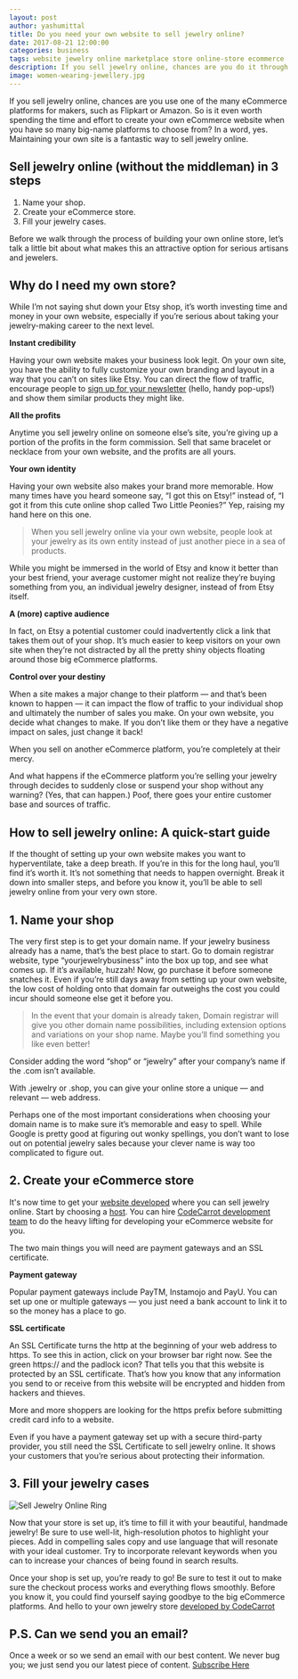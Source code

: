 ```yaml
---
layout: post
author: yashumittal
title: Do you need your own website to sell jewelry online?
date: 2017-08-21 12:00:00
categories: business
tags: website jewelry online marketplace store online-store ecommerce
description: If you sell jewelry online, chances are you do it through a marketplace like Etsy. It may be time to double your exposure — and sales — with your own store.
image: women-wearing-jewellery.jpg
---
```


If you sell jewelry online, chances are you use one of the many eCommerce platforms for makers, such as Flipkart or Amazon. So is it even worth spending the time and effort to create your own eCommerce website when you have so many big-name platforms to choose from? In a word, yes. Maintaining your own site is a fantastic way to sell jewelry online.

## Sell jewelry online (without the middleman) in 3 steps

1. Name your shop.
2. Create your eCommerce store.
3. Fill your jewelry cases.

Before we walk through the process of building your own online store, let’s talk a little bit about what makes this an attractive option for serious artisans and jewelers.

## Why do I need my own store?

While I’m not saying shut down your Etsy shop, it’s worth investing time and money in your own website, especially if you’re serious about taking your jewelry-making career to the next level.

**Instant credibility**

Having your own website makes your business look legit. On your own site, you have the ability to fully customize your own branding and layout in a way that you can’t on sites like Etsy. You can direct the flow of traffic, encourage people to [sign up for your newsletter](/beginners-guide-to-starting-an-email-list/) (hello, handy pop-ups!) and show them similar products they might like.

**All the profits**

Anytime you sell jewelry online on someone else’s site, you’re giving up a portion of the profits in the form commission. Sell that same bracelet or necklace from your own website, and the profits are all yours.

**Your own identity**

Having your own website also makes your brand more memorable. How many times have you heard someone say, “I got this on Etsy!” instead of, “I got it from this cute online shop called Two Little Peonies?” Yep, raising my hand here on this one.

<blockquote>
When you sell jewelry online via your own website, people look at your jewelry as its own entity instead of just another piece in a sea of products.
</blockquote>

While you might be immersed in the world of Etsy and know it better than your best friend, your average customer might not realize they’re buying something from you, an individual jewelry designer, instead of from Etsy itself.

**A (more) captive audience**

In fact, on Etsy a potential customer could inadvertently click a link that takes them out of your shop. It’s much easier to keep visitors on your own site when they’re not distracted by all the pretty shiny objects floating around those big eCommerce platforms.

**Control over your destiny**

When a site makes a major change to their platform — and that’s been known to happen — it can impact the flow of traffic to your individual shop and ultimately the number of sales you make. On your own website, you decide what changes to make. If you don’t like them or they have a negative impact on sales, just change it back!

<div class="callout">
When you sell on another eCommerce platform, you’re completely at their mercy.
</div>

And what happens if the eCommerce platform you’re selling your jewelry through decides to suddenly close or suspend your shop without any warning? (Yes, that can happen.) Poof, there goes your entire customer base and sources of traffic.

## How to sell jewelry online: A quick-start guide

If the thought of setting up your own website makes you want to hyperventilate, take a deep breath. If you’re in this for the long haul, you’ll find it’s worth it. It’s not something that needs to happen overnight. Break it down into smaller steps, and before you know it, you’ll be able to sell jewelry online from your very own store.

## 1. Name your shop

The very first step is to get your domain name. If your jewelry business already has a name, that’s the best place to start. Go to domain registrar website, type “yourjewelrybusiness” into the box up top, and see what comes up. If it’s available, huzzah! Now, go purchase it before someone snatches it. Even if you’re still days away from setting up your own website, the low cost of holding onto that domain far outweighs the cost you could incur should someone else get it before you.

<blockquote>
In the event that your domain is already taken, Domain registrar will give you other domain name possibilities, including extension options and variations on your shop name. Maybe you’ll find something you like even better!
</blockquote>

Consider adding the word “shop” or “jewelry” after your company’s name if the .com isn’t available.

With .jewelry or .shop, you can give your online store a unique — and relevant — web address.

Perhaps one of the most important considerations when choosing your domain name is to make sure it’s memorable and easy to spell. While Google is pretty good at figuring out wonky spellings, you don’t want to lose out on potential jewelry sales because your clever name is way too complicated to figure out.

## 2. Create your eCommerce store

It's now time to get your [website developed](//codecarrot.net/) where you can sell jewelry online. Start by choosing a [host](//codecarrot.net/hosting.html). You can hire [CodeCarrot development team](//codecarrot.net/) to do the heavy lifting for developing your eCommerce website for you.

The two main things you will need are payment gateways and an SSL certificate.

**Payment gateway**

Popular payment gateways include PayTM, Instamojo and PayU. You can set up one or multiple gateways — you just need a bank account to link it to so the money has a place to go.

**SSL certificate**

An SSL Certificate turns the http at the beginning of your web address to https. To see this in action, click on your browser bar right now. See the green https:// and the padlock icon? That tells you that this website is protected by an SSL certificate. That’s how you know that any information you send to or receive from this website will be encrypted and hidden from hackers and thieves.

<div class="callout">
More and more shoppers are looking for the https prefix before submitting credit card info to a website.
</div>

Even if you have a payment gateway set up with a secure third-party provider, you still need the SSL Certificate to sell jewelry online. It shows your customers that you’re serious about protecting their information.

## 3. Fill your jewelry cases

![Sell Jewelry Online Ring](//blog.codecarrot.net/images/sell-jewelry-online-ring.jpg)

Now that your store is set up, it’s time to fill it with your beautiful, handmade jewelry! Be sure to use well-lit, high-resolution photos to highlight your pieces. Add in compelling sales copy and use language that will resonate with your ideal customer. Try to incorporate relevant keywords when you can to increase your chances of being found in search results.

Once your shop is set up, you’re ready to go! Be sure to test it out to make sure the checkout process works and everything flows smoothly. Before you know it, you could find yourself saying goodbye to the big eCommerce platforms. And hello to your own jewelry store [developed by CodeCarrot](//codecarrot.net/)

## P.S. Can we send you an email?

Once a week or so we send an email with our best content. We never bug you; we just send you our latest piece of content. <a href="#subscribe">Subscribe Here</a>
